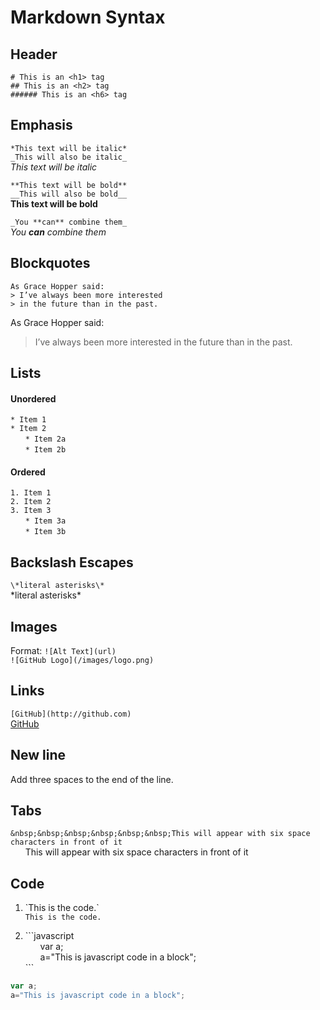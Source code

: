 # Markdown Syntax

## Header

`# This is an <h1> tag`   
`## This is an <h2> tag`   
`###### This is an <h6> tag`   

## Emphasis

`*This text will be italic*`   
`_This will also be italic_`   
*This text will be italic*   

`**This text will be bold**`   
`__This will also be bold__`    
**This text will be bold**   

`_You **can** combine them_`   
_You **can** combine them_   

## Blockquotes

`As Grace Hopper said:`   
`> I’ve always been more interested`   
`> in the future than in the past.`   

As Grace Hopper said:
> I’ve always been more interested
> in the future than in the past.

## Lists

#### Unordered
`* Item 1`   
`* Item 2`   
&nbsp;&nbsp;&nbsp;&nbsp;&nbsp;&nbsp;`* Item 2a`   
&nbsp;&nbsp;&nbsp;&nbsp;&nbsp;&nbsp;`* Item 2b`   

#### Ordered

`1. Item 1`   
`2. Item 2`   
`3. Item 3`   
&nbsp;&nbsp;&nbsp;&nbsp;&nbsp;&nbsp;`* Item 3a`   
&nbsp;&nbsp;&nbsp;&nbsp;&nbsp;&nbsp;`* Item 3b`   

## Backslash Escapes

`\*literal asterisks\*`   
\*literal asterisks\*   

## Images

Format: `![Alt Text](url)`   
`![GitHub Logo](/images/logo.png)`   

## Links

`[GitHub](http://github.com)`  
[GitHub](http://github.com)   

## New line

Add three spaces to the end of the line.   

## Tabs

`&nbsp;&nbsp;&nbsp;&nbsp;&nbsp;&nbsp;This will appear with six space characters in front of it`   
&nbsp;&nbsp;&nbsp;&nbsp;&nbsp;&nbsp;This will appear with six space characters in front of it

## Code
1. \`This is the code.\`   
`This is the code.`

2. \```javascript   
&nbsp;&nbsp;&nbsp;&nbsp;&nbsp;&nbsp;var a;   
&nbsp;&nbsp;&nbsp;&nbsp;&nbsp;&nbsp;a="This is javascript code in a block";   
\```
```javascript   
var a;   
a="This is javascript code in a block";   
```

